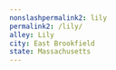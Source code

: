 ```yaml
---
﻿nonslashpermalink2: lily
permalink2: /lily/
alley: Lily
city: East Brookfield
state: Massachusetts
---
```

